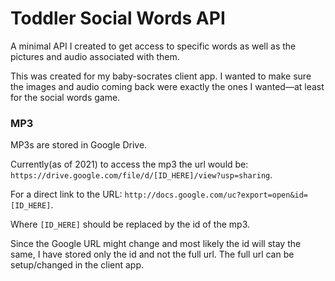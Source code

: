 # Toddler Social Words API 

A minimal API I created to get access to specific words as well as the pictures and audio associated with them.

This was created for my baby-socrates client app. I wanted to make sure the images and audio coming back were exactly the ones I wanted—at least for the social words game.

### MP3

MP3s are stored in Google Drive. 

Currently(as of 2021) to access the mp3 the url would be: `https://drive.google.com/file/d/[ID_HERE]/view?usp=sharing`.

For a direct link to the URL: `http://docs.google.com/uc?export=open&id=[ID_HERE]`. 

Where `[ID_HERE]` should be replaced by the id of the mp3. 

Since the Google URL might change and most likely the id will stay the same, I have stored only the id and not the full url. The full url can be setup/changed in the client app.